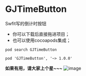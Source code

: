 # GJTimeButton
Swfit写的倒计时按钮
- 你可以下载后直接拖进项目；
- 也可以使用cocoapods集成；
```
pod search GJTimeButton
```
```
pod 'GJTimeButton', '~> 1.0.0'
```
**如果有用，请大家上个星~~~**
![image](https://github.com/manofit/GJTimeButton/blob/master/GJTimeButton/Simulator%20Screen%20Shot%20-%20iPhone%208%20-%202017-11-02%20at%2011.16.44.png)
